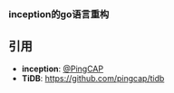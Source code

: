 ### inception的go语言重构



## 引用

- **inception**: [@PingCAP](https://github.com/hanchuanchuan/inception)
- **TiDB**: https://github.com/pingcap/tidb

